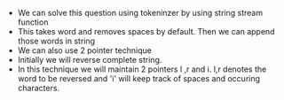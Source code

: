 * We can solve this question using tokeninzer by using string stream function
* This takes word and removes spaces by default. Then we can append those words in string
​
* We can also use 2 pointer technique
* Initially we will reverse complete string.
* In this technique we will maintain 2 pointers l ,r and i. l,r denotes the word to be reversed and 'i' will keep track of spaces and occuring characters.